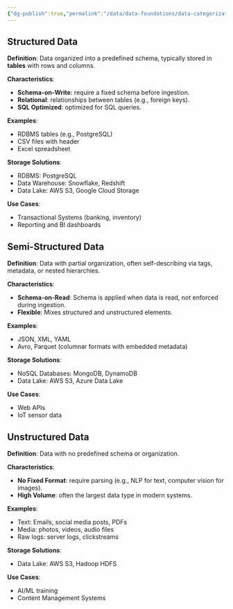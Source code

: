 ```yaml
---
{"dg-publish":true,"permalink":"/data/data-foundations/data-categorization/"}
---
```



## Structured Data 
**Definition**:
Data organized into a predefined schema, typically stored in **tables** with rows and columns.

**Characteristics**:
- **Schema-on-Write**: require a fixed schema before ingestion.
- **Relational**: relationships between tables (e.g., foreign keys).
- **SQL Optimized**: optimized for SQL queries.

**Examples**:
- RDBMS tables (e.g., PostgreSQL)
- CSV files with header
- Excel spreadsheet

**Storage Solutions**:
- RDBMS: PostgreSQL
- Data Warehouse: Snowflake, Redshift
- Data Lake: AWS S3, Google Cloud Storage

**Use Cases**:
- Transactional Systems (banking, inventory)
- Reporting and BI dashboards
## Semi-Structured Data
**Definition**:
Data with partial organization, often self-describing via tags, metadata, or nested hierarchies.

**Characteristics**:
- **Schema-on-Read**: Schema is applied when data is read, not enforced during ingestion.
- **Flexible**: Mixes structured and unstructured elements.

**Examples**:
- JSON, XML, YAML
- Avro, Parquet (columnar formats with embedded metadata)

**Storage Solutions**:
- NoSQL Databases: MongoDB, DynamoDB
- Data Lake: AWS S3, Azure Data Lake

**Use Cases**:
- Web APIs
- IoT sensor data
## Unstructured Data
**Definition**:
Data with no predefined schema or organization.

**Characteristics**:
- **No Fixed Format**: require parsing (e.g., NLP for text, computer vision for images).
- **High Volume**: often the largest data type in modern systems.

**Examples**:
- Text: Emails, social media posts, PDFs
- Media: photos, videos, audio files
- Raw logs: server logs, clickstreams

**Storage Solutions**:
- Data Lake: AWS S3, Hadoop HDFS

**Use Cases**:
- AI/ML training
- Content Management Systems
